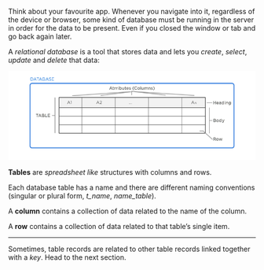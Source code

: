 Think about your favourite app.
Whenever you navigate into it, regardless of the device or browser, some kind of database must be running in the server in order for the data to be present. Even if you closed the window or tab and go back again later.

A _relational database_ is a tool that stores data and lets you _create_, _select_, _update_ and _delete_ that data:

![relational-model](.guides/img/sql-1-relational-model.png)

__Tables__ are _spreadsheet like_ structures with columns and rows.

Each database table has a name and there are different naming conventions (singular or plural form, *t_name*, *name_table*).

A __column__ contains a collection of data related to the name of the column.

A __row__ contains a collection of data related to that table’s single item.

--- 

Sometimes, table records are related to other table records linked together with a _key_. 
Head to the next section.